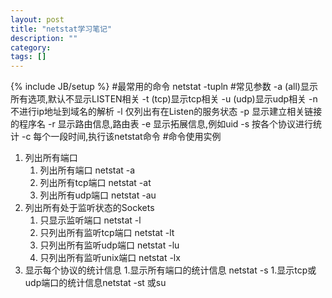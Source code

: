 ```yaml
---
layout: post
title: "netstat学习笔记"
description: ""
category: 
tags: []
---
```

{% include JB/setup %}
#最常用的命令
    netstat -tupln
#常见参数
    -a (all)显示所有选项,默认不显示LISTEN相关
    -t (tcp)显示tcp相关
    -u (udp)显示udp相关
    -n 不进行ip地址到域名的解析
    -l 仅列出有在Listen的服务状态
    -p 显示建立相关链接的程序名
    -r 显示路由信息,路由表
    -e 显示拓展信息,例如uid
    -s 按各个协议进行统计
    -c 每个一段时间,执行该netstat命令
#命令使用实例
1. 列出所有端口
    1. 列出所有端口 netstat -a
    1. 列出所有tcp端口 netstat -at
    1. 列出所有udp端口 netstat -au
2. 列出所有处于监听状态的Sockets
    1. 只显示监听端口 netstat -l
    1. 只列出所有监听tcp端口 netstat -lt
    1. 只列出所有监听udp端口 netstat -lu
    1. 只列出所有监听unix端口 netstat -lx
3. 显示每个协议的统计信息
    1.显示所有端口的统计信息 netstat -s
    1.显示tcp或udp端口的统计信息netstat -st 或su
